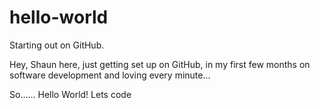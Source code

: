 # hello-world
Starting out on GitHub.

Hey, Shaun here, just getting set up on GitHub, in my first few months on software development and loving every minute...

So...... Hello World! Lets code

